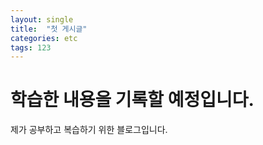 ```yaml
---
layout: single
title:  "첫 게시글"
categories: etc
tags: 123
---
```


# 학습한 내용을 기록할 예정입니다.

제가 공부하고 복습하기 위한 블로그입니다.
